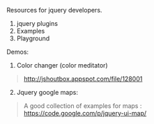 Resources for jquery developers.

1. jquery plugins
2. Examples
3. Playground


Demos:
1. Color changer (color meditator)
> http://jshoutbox.appspot.com/file/128001

2. Jquery google maps:
> A good collection of examples for maps : https://code.google.com/p/jquery-ui-map/